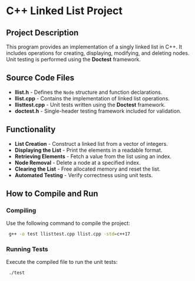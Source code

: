 # C++ Linked List Project

## Project Description

This program provides an implementation of a singly linked list in C++. It includes operations for creating, displaying, modifying, and deleting nodes. Unit testing is performed using the **Doctest** framework.

## Source Code Files

- **llist.h** - Defines the `Node` structure and function declarations.
- **llist.cpp** - Contains the implementation of linked list operations.
- **llisttest.cpp** - Unit tests written using the **Doctest** framework.
- **doctest.h** - Single-header testing framework included for validation.

## Functionality

- **List Creation** - Construct a linked list from a vector of integers.
- **Displaying the List** - Print the elements in a readable format.
- **Retrieving Elements** - Fetch a value from the list using an index.
- **Node Removal** - Delete a node at a specified index.
- **Clearing the List** - Free allocated memory and reset the list.
- **Automated Testing** - Verify correctness using unit tests.

## How to Compile and Run

### Compiling

Use the following command to compile the project:

```bash
 g++ -o test llisttest.cpp llist.cpp -std=c++17
```

### Running Tests

Execute the compiled file to run the unit tests:

```bash
 ./test
```

##

